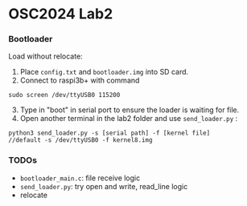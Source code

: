 # OSC2024 Lab2
### Bootloader
Load without relocate:
1. Place ``config.txt`` and ``bootloader.img`` into SD card.
2. Connect to raspi3b+ with command
```
sudo screen /dev/ttyUSB0 115200
```
3. Type in "boot" in serial port to ensure the loader is waiting for file.
4. Open another terminal in the lab2 folder and use ``send_loader.py`` : 
```
python3 send_loader.py -s [serial path] -f [kernel file]
//default -s /dev/ttyUSB0 -f kernel8.img
```
### TODOs
* ``bootloader_main.c``: file receive logic
* ``send_loader.py``: try open and write, read_line logic
* relocate